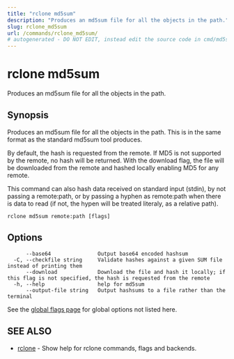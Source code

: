 ```yaml
---
title: "rclone md5sum"
description: "Produces an md5sum file for all the objects in the path."
slug: rclone_md5sum
url: /commands/rclone_md5sum/
# autogenerated - DO NOT EDIT, instead edit the source code in cmd/md5sum/ and as part of making a release run "make commanddocs"
---
```

# rclone md5sum

Produces an md5sum file for all the objects in the path.

## Synopsis


Produces an md5sum file for all the objects in the path.  This
is in the same format as the standard md5sum tool produces.

By default, the hash is requested from the remote.  If MD5 is
not supported by the remote, no hash will be returned.  With the
download flag, the file will be downloaded from the remote and
hashed locally enabling MD5 for any remote.

This command can also hash data received on standard input (stdin),
by not passing a remote:path, or by passing a hyphen as remote:path
when there is data to read (if not, the hypen will be treated literaly,
as a relative path).


```
rclone md5sum remote:path [flags]
```

## Options

```
      --base64               Output base64 encoded hashsum
  -C, --checkfile string     Validate hashes against a given SUM file instead of printing them
      --download             Download the file and hash it locally; if this flag is not specified, the hash is requested from the remote
  -h, --help                 help for md5sum
      --output-file string   Output hashsums to a file rather than the terminal
```

See the [global flags page](/flags/) for global options not listed here.

## SEE ALSO

* [rclone](/commands/rclone/)	 - Show help for rclone commands, flags and backends.

